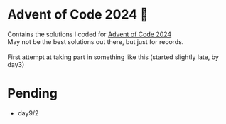 # Advent of Code 2024 🎄
Contains the solutions I coded for [Advent of Code 2024](https://adventofcode.com/2024)<br>
May not be the best solutions out there, but just for records.<br><br>
First attempt at taking part in something like this (started slightly late, by day3)
# Pending
- day9/2
